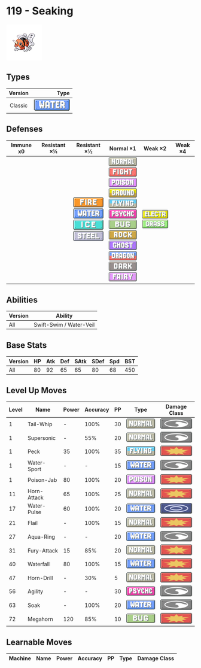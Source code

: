 # 119 - Seaking

![seaking](../img/pokemon/119.png)

## Types

| Version | Type                             |
| :-----: | -------------------------------: |
| Classic | ![water](../img/types/water.png) |

## Defenses

| Immune x0 | Resistant ×¼ | Resistant ×½                                                                                                                              | Normal ×1                                                                                                                                                                                                                                                                                                                                                                                                                                                           | Weak ×2                                                                     | Weak ×4 |
| --------- | ------------ | ----------------------------------------------------------------------------------------------------------------------------------------- | ------------------------------------------------------------------------------------------------------------------------------------------------------------------------------------------------------------------------------------------------------------------------------------------------------------------------------------------------------------------------------------------------------------------------------------------------------------------- | --------------------------------------------------------------------------- | ------- |
|           |              | ![fire](../img/types/fire.png)<br/>![water](../img/types/water.png)<br/>![ice](../img/types/ice.png)<br/>![steel](../img/types/steel.png) | ![normal](../img/types/normal.png)<br/>![fighting](../img/types/fighting.png)<br/>![poison](../img/types/poison.png)<br/>![ground](../img/types/ground.png)<br/>![flying](../img/types/flying.png)<br/>![psychic](../img/types/psychic.png)<br/>![bug](../img/types/bug.png)<br/>![rock](../img/types/rock.png)<br/>![ghost](../img/types/ghost.png)<br/>![dragon](../img/types/dragon.png)<br/>![dark](../img/types/dark.png)<br/>![fairy](../img/types/fairy.png) | ![electric](../img/types/electric.png)<br/>![grass](../img/types/grass.png) |         |

## Abilities

| Version | Ability                 |
| ------- | ----------------------- |
| All     | Swift-Swim / Water-Veil |

## Base Stats

| Version | HP | Atk | Def | SAtk | SDef | Spd | BST |
| ------- | -- | --- | --- | ---- | ---- | --- | --- |
| All     | 80 | 92  | 65  | 65   | 80   | 68  | 450 |

## Level Up Moves

| Level | Name        | Power | Accuracy | PP | Type                                 | Damage Class                           |
| ----- | ----------- | ----- | -------- | -- | ------------------------------------ | -------------------------------------- |
| 1     | Tail-Whip   | -     | 100%     | 30 | ![normal](../img/types/normal.png)   | ![status](../img/types/status.png)     |
| 1     | Supersonic  | -     | 55%      | 20 | ![normal](../img/types/normal.png)   | ![status](../img/types/status.png)     |
| 1     | Peck        | 35    | 100%     | 35 | ![flying](../img/types/flying.png)   | ![physical](../img/types/physical.png) |
| 1     | Water-Sport | -     | -        | 15 | ![water](../img/types/water.png)     | ![status](../img/types/status.png)     |
| 1     | Poison-Jab  | 80    | 100%     | 20 | ![poison](../img/types/poison.png)   | ![physical](../img/types/physical.png) |
| 11    | Horn-Attack | 65    | 100%     | 25 | ![normal](../img/types/normal.png)   | ![physical](../img/types/physical.png) |
| 17    | Water-Pulse | 60    | 100%     | 20 | ![water](../img/types/water.png)     | ![special](../img/types/special.png)   |
| 21    | Flail       | -     | 100%     | 15 | ![normal](../img/types/normal.png)   | ![physical](../img/types/physical.png) |
| 27    | Aqua-Ring   | -     | -        | 20 | ![water](../img/types/water.png)     | ![status](../img/types/status.png)     |
| 31    | Fury-Attack | 15    | 85%      | 20 | ![normal](../img/types/normal.png)   | ![physical](../img/types/physical.png) |
| 40    | Waterfall   | 80    | 100%     | 15 | ![water](../img/types/water.png)     | ![physical](../img/types/physical.png) |
| 47    | Horn-Drill  | -     | 30%      | 5  | ![normal](../img/types/normal.png)   | ![physical](../img/types/physical.png) |
| 56    | Agility     | -     | -        | 30 | ![psychic](../img/types/psychic.png) | ![status](../img/types/status.png)     |
| 63    | Soak        | -     | 100%     | 20 | ![water](../img/types/water.png)     | ![status](../img/types/status.png)     |
| 72    | Megahorn    | 120   | 85%      | 10 | ![bug](../img/types/bug.png)         | ![physical](../img/types/physical.png) |

## Learnable Moves

| Machine | Name | Power | Accuracy | PP | Type | Damage Class |
| ------- | ---- | ----- | -------- | -- | ---- | ------------ |